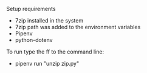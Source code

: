 Setup requirements
 - 7zip installed in the system
 - 7zip path was added to the environment variables
 - Pipenv
 - python-dotenv  

To run type the ff to the command line:
 - pipenv run "unzip zip.py"